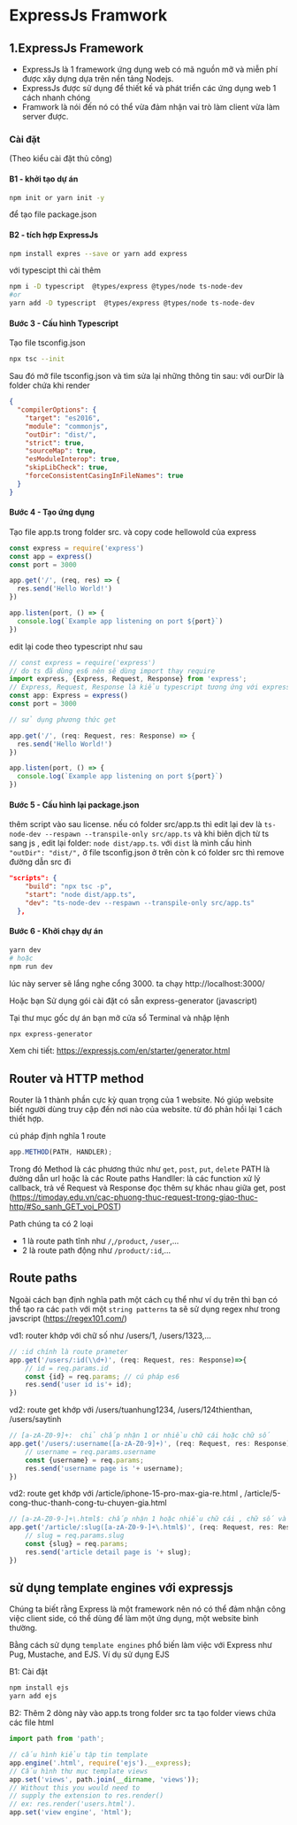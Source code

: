 # ExpressJs Framwork

## 1.ExpressJs Framework

- ExpressJs là 1 framework ứng dụng web có mã nguồn mỡ và miễn phí được xây dựng dựa trên nền tảng Nodejs.
- ExpressJs được sử dụng để thiết kế và phát triển các ứng dụng web 1 cách nhanh chóng
- Framwork là nói đến nó có thể vừa đảm nhận vai trò làm client vừa làm server được.

### Cài đặt
(Theo kiểu cài đặt thủ công)
#### B1 - khởi tạo dự án
```bash
npm init or yarn init -y 
```
để tạo file package.json

#### B2 - tích hợp ExpressJs
```bash
npm install expres --save or yarn add express
```
với typescipt thì cài thêm
```bash
npm i -D typescript  @types/express @types/node ts-node-dev
#or
yarn add -D typescript  @types/express @types/node ts-node-dev
```

#### Bước 3 - Cấu hình Typescript

Tạo file tsconfig.json

```bash
npx tsc --init
```
Sau đó mở file tsconfig.json và tìm sửa lại những thông tin sau:
với ourDir là folder chứa khi render
```json
{
  "compilerOptions": {
    "target": "es2016",
    "module": "commonjs",
    "outDir": "dist/",
    "strict": true,
    "sourceMap": true,
    "esModuleInterop": true,
    "skipLibCheck": true,
    "forceConsistentCasingInFileNames": true
  }
}

```
#### Bước 4 - Tạo ứng dụng
Tạo file app.ts trong folder src.
và copy code hellowold của express
```js
const express = require('express')
const app = express()
const port = 3000

app.get('/', (req, res) => {
  res.send('Hello World!')
})

app.listen(port, () => {
  console.log(`Example app listening on port ${port}`)
})
```
edit lại code theo typescript như sau
```ts
// const express = require('express')
// do ts đã dùng es6 nên sẽ dùng import thay require
import express, {Express, Request, Response} from 'express';
// Express, Request, Response là kiểu typescript tương ứng với express, req, res
const app: Express = express()
const port = 3000

// sử dụng phương thức get

app.get('/', (req: Request, res: Response) => {
  res.send('Hello World!')
})

app.listen(port, () => {
  console.log(`Example app listening on port ${port}`)
})
```

#### Bước 5 - Cấu hình lại package.json
thêm script vào sau license. 
nếu có folder src/app.ts thì edit lại dev là `ts-node-dev --respawn --transpile-only src/app.ts` 
và khi biên dịch từ ts sang js , edit lại folder: `node dist/app.ts`. với `dist` là mình cấu hình `"outDir": "dist/",` ở file tsconfig.json ở trên
còn k có folder src thì remove đường dẫn src đi
```json
"scripts": {
    "build": "npx tsc -p",
    "start": "node dist/app.ts",
    "dev": "ts-node-dev --respawn --transpile-only src/app.ts"
  },
```
#### Bước 6 - Khởi chạy dự án

```bash
yarn dev
# hoặc
npm run dev
```

lúc này server sẽ lắng nghe cổng 3000. ta chạy http://localhost:3000/

Hoặc bạn Sử dụng gói cài đặt có sẵn express-generator (javascript)

Tại thư mục gốc dự án bạn mở cửa sổ Terminal và nhập lệnh

```bash
npx express-generator
```

Xem chi tiết: https://expressjs.com/en/starter/generator.html

## Router và HTTP method

Router là 1 thành phần cực kỳ quan trọng của 1 website. Nó giúp website biết người dùng truy cập đến nơi nào của website. từ đó phản hồi lại 1 cách thiết hợp.

cú pháp định nghĩa 1 route
```js
app.METHOD(PATH, HANDLER);
```
Trong đó
Method là các phương thức như `get`, `post`, `put`, `delete`
PATH là đường dẫn url hoặc là các Route paths
Handller: là các function xử lý callback, trả về Request và Response
đọc thêm sự khác nhau giữa get, post (https://timoday.edu.vn/cac-phuong-thuc-request-trong-giao-thuc-http/#So_sanh_GET_voi_POST)

Path chúng ta có 2 loại 
- 1 là route path tĩnh như `/`,`/product`, `/user`,...
- 2 là route path động như `/product/:id`,...
## Route paths

Ngoài cách bạn định nghĩa path một cách cụ thể như ví dụ trên thì bạn có thể tạo ra các `path` với một `string patterns`
ta sẽ sử dụng regex như trong javscript (https://regex101.com/)

vd1: router khớp với chữ số như /users/1, /users/1323,...

```ts
// :id chính là route prameter
app.get('/users/:id(\\d+)', (req: Request, res: Response)=>{
    // id = req.params.id
    const {id} = req.params; // cú pháp es6
    res.send('user id is'+ id);
})
```

vd2: route get khớp với /users/tuanhung1234, /users/124thienthan, /users/saytinh
```ts
// [a-zA-Z0-9]+:  chỉ chấp nhận 1 or nhiều chữ cái hoặc chữ số 
app.get('/users/:username([a-zA-Z0-9]+)', (req: Request, res: Response)=>{
    // username = req.params.username
    const {username} = req.params;
    res.send('username page is '+ username);
})
```

vd2: route get khớp với /article/iphone-15-pro-max-gia-re.html , /article/5-cong-thuc-thanh-cong-tu-chuyen-gia.html
```ts
// [a-zA-Z0-9-]+\.html$: chấp nhận 1 hoặc nhiều chữ cái , chữ số và kết thúc .html
app.get('/article/:slug([a-zA-Z0-9-]+\.html$)', (req: Request, res: Response)=>{
    // slug = req.params.slug
    const {slug} = req.params;
    res.send('article detail page is '+ slug);
})
```

## sử dụng template engines với expressjs
Chúng ta biết rằng Express là một framework nên nó có thể đảm nhận công việc client side, có thể dùng để làm một ứng dụng, một website bình thường.

Bằng cách sử dụng `template engines` phổ biến làm việc với Express như Pug, Mustache, and EJS.
Ví dụ sử dụng EJS

B1: Cài đặt
```bash
npm install ejs
yarn add ejs
```
B2: Thêm 2 dòng này vào app.ts
trong folder src ta tạo folder views chứa các file html
```ts
import path from 'path';

// cấu hình kiểu tập tin template
app.engine('.html', require('ejs').__express);
// Cấu hình thư mục template views
app.set('views', path.join(__dirname, 'views'));
// Without this you would need to
// supply the extension to res.render()
// ex: res.render('users.html').
app.set('view engine', 'html');

```



